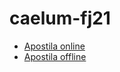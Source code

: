 # caelum-fj21

* [Apostila online](https://www.caelum.com.br/apostila-java-web/) 
* [Apostila offline](https://www.caelum.com.br/download/caelum-java-web-fj21.pdf) 
